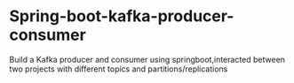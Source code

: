 # Spring-boot-kafka-producer-consumer
Build a Kafka producer and consumer using springboot,interacted between two projects with different topics and partitions/replications
